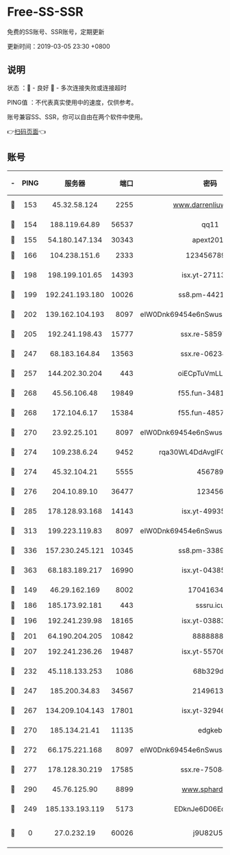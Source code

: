 # Free-SS-SSR

免费的SS账号、SSR账号，定期更新

更新时间：2019-03-05 23:30 +0800

## 说明

状态     ：🙂 - 良好 🙁 - 多次连接失败或连接超时

PING值   ：不代表真实使用中的速度，仅供参考。

账号兼容SS、SSR，你可以自由在两个软件中使用。

👉[扫码页面](https://liesauer.github.io/free-ss-ssr.github.io/)👈

## 账号

|-|PING|服务器|端口|密码|加密方式|区域|
|:----:|:----:|:-----:|-----:|:----:|:----:|:----:|
|🙂|153|45.32.58.124|2255|www.darrenliuwei.com|aes-256-cfb|JP|
|🙂|154|188.119.64.89|56537|qq11|aes-256-cfb|RU|
|🙂|155|54.180.147.134|30343|apext2019|chacha20|KR|
|🙂|166|104.238.151.6|2333|12345678900|aes-256-cfb|JP|
|🙂|198|198.199.101.65|14393|isx.yt-27113496|aes-256-cfb|US|
|🙂|199|192.241.193.180|10026|ss8.pm-44218245|aes-256-cfb|US|
|🙂|202|139.162.104.193|8097|eIW0Dnk69454e6nSwuspv9DmS201tQ0D|aes-256-cfb|JP|
|🙂|205|192.241.198.43|15777|ssx.re-58597661|aes-256-cfb|US|
|🙂|247|68.183.164.84|13563|ssx.re-06234172|aes-256-cfb|US|
|🙂|257|144.202.30.204|443|oiECpTuVmLLxk4Ts|aes-256-cfb|US|
|🙂|268|45.56.106.48|19849|f55.fun-34811543|aes-256-cfb|US|
|🙂|268|172.104.6.17|15384|f55.fun-48571850|aes-256-cfb|US|
|🙂|270|23.92.25.101|8097|eIW0Dnk69454e6nSwuspv9DmS201tQ0D|aes-256-cfb|US|
|🙂|274|109.238.6.24|9452|rqa30WL4DdAvgIFG6Fs3znzTa|aes-256-cfb|FR|
|🙂|274|45.32.104.21|5555|456789|aes-256-cfb|SG|
|🙂|276|204.10.89.10|36477|123456|aes-256-cfb|US|
|🙂|285|178.128.93.168|14143|isx.yt-49935432|aes-256-cfb|SG|
|🙂|313|199.223.119.83|8097|eIW0Dnk69454e6nSwuspv9DmS201tQ0D|aes-256-cfb|US|
|🙂|336|157.230.245.121|10345|ss8.pm-33892732|aes-256-cfb|SG|
|🙂|363|68.183.189.217|16990|isx.yt-04385835|aes-256-cfb|SG|
|🙂|149|46.29.162.169|8002|1704163453|aes-256-cfb|RU|
|🙂|186|185.173.92.181|443|sssru.icu|rc4-md5|RU|
|🙂|196|192.241.239.98|18165|isx.yt-03883101|aes-256-cfb|US|
|🙂|201|64.190.204.205|10842|88888888|rc4-md5|US|
|🙂|207|192.241.236.26|19487|isx.yt-55706100|aes-256-cfb|US|
|🙂|232|45.118.133.253|1086|68b329da|aes-256-cfb|SG|
|🙂|247|185.200.34.83|34567|21496138|aes-256-cfb|US|
|🙂|267|134.209.104.143|17801|isx.yt-32946841|aes-256-cfb|SG|
|🙂|270|185.134.21.41|11135|edgkeb|aes-256-cfb|GB|
|🙂|272|66.175.221.168|8097|eIW0Dnk69454e6nSwuspv9DmS201tQ0D|aes-256-cfb|US|
|🙂|277|178.128.30.219|17585|ssx.re-75084911|aes-256-cfb|SG|
|🙂|290|45.76.125.90|8899|www.sphard.com|aes-256-cfb|JP|
|🙁|249|185.133.193.119|5173|EDknJe6D06EoWDaw|aes-256-cfb|US|
|🙁|0|27.0.232.19|60026|j9U82U53|xchacha20-ietf-poly1305|HK|
